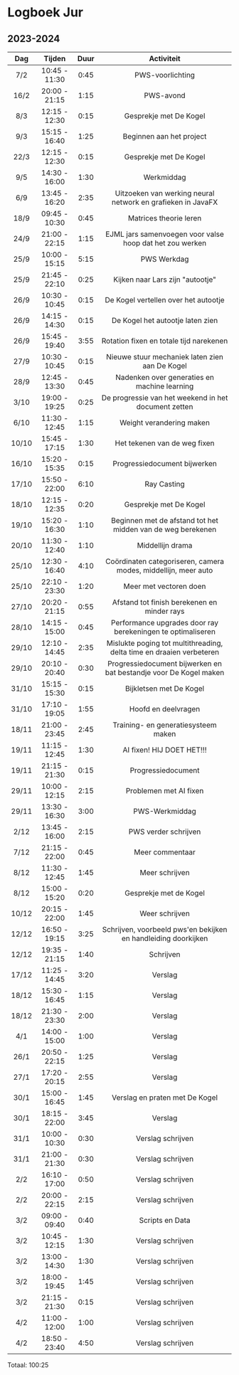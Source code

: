 # Logboek Jur

## 2023-2024

|  Dag  |    Tijden     | Duur |                              Activiteit                              |
|:-----:|:-------------:|:----:|:--------------------------------------------------------------------:|
|  7/2  | 10:45 - 11:30 | 0:45 |                           PWS-voorlichting                           |
| 16/2  | 20:00 - 21:15 | 1:15 |                              PWS-avond                               |
|  8/3  | 12:15 - 12:30 | 0:15 |                        Gesprekje met De Kogel                        |
|  9/3  | 15:15 - 16:40 | 1:25 |                       Beginnen aan het project                       |
| 22/3  | 12:15 - 12:30 | 0:15 |                        Gesprekje met De Kogel                        |
|  9/5  | 14:30 - 16:00 | 1:30 |                              Werkmiddag                              |
|  6/9  | 13:45 - 16:20 | 2:35 |     Uitzoeken van werking neural network en grafieken in JavaFX      |
| 18/9  | 09:45 - 10:30 | 0:45 |                        Matrices theorie leren                        |
| 24/9  | 21:00 - 22:15 | 1:15 |       EJML jars samenvoegen voor valse hoop dat het zou werken       |
| 25/9  | 10:00 - 15:15 | 5:15 |                             PWS Werkdag                              |
| 25/9  | 21:45 - 22:10 | 0:25 |                   Kijken naar Lars zijn "autootje"                   |
| 26/9  | 10:30 - 10:45 | 0:15 |                 De Kogel vertellen over het autootje                 |
| 26/9  | 14:15 - 14:30 | 0:15 |                   De Kogel het autootje laten zien                   |
| 26/9  | 15:45 - 19:40 | 3:55 |               Rotation fixen en totale tijd narekenen                |
| 27/9  | 10:30 - 10:45 | 0:15 |            Nieuwe stuur mechaniek laten zien aan De Kogel            |
| 28/9  | 12:45 - 13:30 | 0:45 |             Nadenken over generaties en machine learning             |
| 3/10  | 19:00 - 19:25 | 0:25 |         De progressie van het weekend in het document zetten         |
| 6/10  | 11:30 - 12:45 | 1:15 |                       Weight verandering maken                       |
| 10/10 | 15:45 - 17:15 | 1:30 |                     Het tekenen van de weg fixen                     |
| 16/10 | 15:20 - 15:35 | 0:15 |                     Progressiedocument bijwerken                     |
| 17/10 | 15:50 - 22:00 | 6:10 |                             Ray Casting                              |
| 18/10 | 12:15 - 12:35 | 0:20 |                        Gesprekje met De Kogel                        |
| 19/10 | 15:20 - 16:30 | 1:10 |     Beginnen met de afstand tot het midden van de weg berekenen      |
| 20/10 | 11:30 - 12:40 | 1:10 |                           Middellijn drama                           |
| 25/10 | 12:30 - 16:40 | 4:10 |    Coördinaten categoriseren, camera modes, middellijn, meer auto    |
| 25/10 | 22:10 - 23:30 | 1:20 |                        Meer met vectoren doen                        |
| 27/10 | 20:20 - 21:15 | 0:55 |             Afstand tot finish berekenen en minder rays              |
| 28/10 | 14:15 - 15:00 | 0:45 |     Performance upgrades door ray berekeningen te optimaliseren      |
| 29/10 | 12:10 - 14:45 | 2:35 | Mislukte poging tot multithreading, delta time en draaien verbeteren |
| 29/10 | 20:10 - 20:40 | 0:30 |  Progressiedocument bijwerken en bat bestandje voor De Kogel maken   |
| 31/10 | 15:15 - 15:30 | 0:15 |                       Bijkletsen met De Kogel                        |
| 31/10 | 17:10 - 19:05 | 1:55 |                         Hoofd en deelvragen                          |
| 18/11 | 21:00 - 23:45 | 2:45 |                 Training- en generatiesysteem maken                  |
| 19/11 | 11:15 - 12:45 | 1:30 |                      AI fixen! HIJ DOET HET!!!                       |
| 19/11 | 21:15 - 21:30 | 0:15 |                          Progressiedocument                          |
| 29/11 | 10:00 - 12:15 | 2:15 |                        Problemen met AI fixen                        |
| 29/11 | 13:30 - 16:30 | 3:00 |                            PWS-Werkmiddag                            |
| 2/12  | 13:45 - 16:00 | 2:15 |                         PWS verder schrijven                         |
| 7/12  | 21:15 - 22:00 | 0:45 |                           Meer commentaar                            |
| 8/12  | 11:30 - 12:45 | 1:45 |                            Meer schrijven                            |
| 8/12  | 15:00 - 15:20 | 0:20 |                        Gesprekje met de Kogel                        |
| 10/12 | 20:15 - 22:00 | 1:45 |                            Weer schrijven                            |
| 12/12 | 16:50 - 19:15 | 3:25 |    Schrijven, voorbeeld pws'en bekijken en handleiding doorkijken    |
| 12/12 | 19:35 - 21:15 | 1:40 |                              Schrijven                               |
| 17/12 | 11:25 - 14:45 | 3:20 |                               Verslag                                |
| 18/12 | 15:30 - 16:45 | 1:15 |                               Verslag                                |
| 18/12 | 21:30 - 23:30 | 2:00 |                               Verslag                                |
|  4/1  | 14:00 - 15:00 | 1:00 |                               Verslag                                |
| 26/1  | 20:50 - 22:15 | 1:25 |                               Verslag                                |
| 27/1  | 17:20 - 20:15 | 2:55 |                               Verslag                                |
| 30/1  | 15:00 - 16:45 | 1:45 |                    Verslag en praten met De Kogel                    |
| 30/1  | 18:15 - 22:00 | 3:45 |                               Verslag                                |
| 31/1  | 10:00 - 10:30 | 0:30 |                          Verslag schrijven                           |
| 31/1  | 21:00 - 21:30 | 0:30 |                          Verslag schrijven                           |
|  2/2  | 16:10 - 17:00 | 0:50 |                          Verslag schrijven                           |
|  2/2  | 20:00 - 22:15 | 2:15 |                          Verslag schrijven                           |
|  3/2  | 09:00 - 09:40 | 0:40 |                           Scripts en Data                            |
|  3/2  | 10:45 - 12:15 | 1:30 |                          Verslag schrijven                           |
|  3/2  | 13:00 - 14:30 | 1:30 |                          Verslag schrijven                           |
|  3/2  | 18:00 - 19:45 | 1:45 |                          Verslag schrijven                           |
|  3/2  | 21:15 - 21:30 | 0:15 |                          Verslag schrijven                           |
|  4/2  | 11:00 - 12:00 | 1:00 |                          Verslag schrijven                           |
|  4/2  | 18:50 - 23:40 | 4:50 |                          Verslag schrijven                           |

Totaal: 100:25